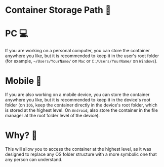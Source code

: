 # Container Storage Path 📂

# PC 💻
If you are working on a personal computer, you can store the container anywhere you like, but it is recommended to keep it in the user's root folder (for example, `~/Users/YourName/` on `Mac` or `C:/Users/YourName/` on `Windows`).

# Mobile 📱
If you are also working on a mobile device, you can store the container anywhere you like, but it is recommended to keep it in the device's root folder (on `IOS`, keep the container directly in the device's root folder, which is stored at the highest level. On `Android`, also store the container in the file manager at the root folder level of the device).

# Why? 🤔
This will allow you to access the container at the highest level, as it was designed to replace any OS folder structure with a more symbolic one that any person can understand.
